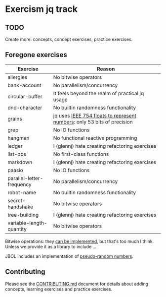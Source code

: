 # Exercism jq track

## TODO

Create more: concepts, concept exercises, practice exercises.

## Foregone exercises

| Exercise                  | Reason                                                                             |
| ------------------------- | ---------------------------------------------------------------------------------- |
| allergies                 | No bitwise operators                                                               |
| bank-account              | No parallelism/concurrency                                                         |
| circular-buffer           | It feels beyond the realm of practical jq usage                                    |
| dnd-character             | No builtin randomness functionality                                                |
| grains                    | jq uses [IEEE 754 floats to represent numbers][numbers]: only 53 bits of precision |
| grep                      | No IO functions                                                                    |
| hangman                   | No functional reactive programming                                                 |
| ledger                    | I (glennj) hate creating refactoring exercises                                     |
| list-ops                  | No first-class functions                                                           |
| markdown                  | I (glennj) hate creating refactoring exercises                                     |
| paasio                    | No IO functions                                                                    |
| parallel-letter-frequency | No parallelism/concurrency                                                         |
| robot-name                | No builtin randomness functionality                                                |
| secret-handshake          | No bitwise operators                                                               |
| tree-building             | I (glennj) hate creating refactoring exercises                                     |
| variable-length-quantity  | No bitwise operators                                                               |

Bitwise operations: they [can be implemented][jbol-bitwise], but that's too much I think.
Unless we provide it as a library to include ...

JBOL includes an implementation of [pseudo-random numbers][jbol-chance].

[numbers]: https://github.com/jqlang/jq/wiki/FAQ#numbers
[jbol-bitwise]: https://github.com/fadado/JBOL/blob/master/fadado.github.io/math/bitwise.jq
[jbol-chance]: https://github.com/fadado/JBOL/blob/master/fadado.github.io/math/chance.jq

## Contributing

Please see the [CONTRIBUTING.md](CONTRIBUTING.md) document for details about adding concepts, learning exercises and practice exercises.
